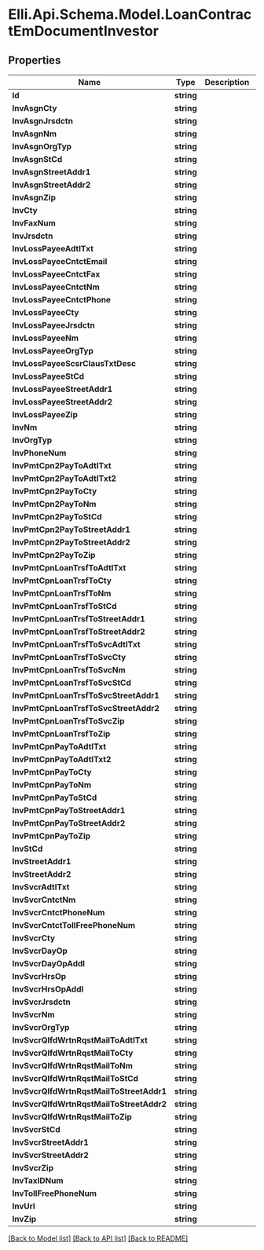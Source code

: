 # Elli.Api.Schema.Model.LoanContractEmDocumentInvestor
## Properties

Name | Type | Description | Notes
------------ | ------------- | ------------- | -------------
**Id** | **string** |  | [optional] 
**InvAsgnCty** | **string** |  | [optional] 
**InvAsgnJrsdctn** | **string** |  | [optional] 
**InvAsgnNm** | **string** |  | [optional] 
**InvAsgnOrgTyp** | **string** |  | [optional] 
**InvAsgnStCd** | **string** |  | [optional] 
**InvAsgnStreetAddr1** | **string** |  | [optional] 
**InvAsgnStreetAddr2** | **string** |  | [optional] 
**InvAsgnZip** | **string** |  | [optional] 
**InvCty** | **string** |  | [optional] 
**InvFaxNum** | **string** |  | [optional] 
**InvJrsdctn** | **string** |  | [optional] 
**InvLossPayeeAdtlTxt** | **string** |  | [optional] 
**InvLossPayeeCntctEmail** | **string** |  | [optional] 
**InvLossPayeeCntctFax** | **string** |  | [optional] 
**InvLossPayeeCntctNm** | **string** |  | [optional] 
**InvLossPayeeCntctPhone** | **string** |  | [optional] 
**InvLossPayeeCty** | **string** |  | [optional] 
**InvLossPayeeJrsdctn** | **string** |  | [optional] 
**InvLossPayeeNm** | **string** |  | [optional] 
**InvLossPayeeOrgTyp** | **string** |  | [optional] 
**InvLossPayeeScsrClausTxtDesc** | **string** |  | [optional] 
**InvLossPayeeStCd** | **string** |  | [optional] 
**InvLossPayeeStreetAddr1** | **string** |  | [optional] 
**InvLossPayeeStreetAddr2** | **string** |  | [optional] 
**InvLossPayeeZip** | **string** |  | [optional] 
**InvNm** | **string** |  | [optional] 
**InvOrgTyp** | **string** |  | [optional] 
**InvPhoneNum** | **string** |  | [optional] 
**InvPmtCpn2PayToAdtlTxt** | **string** |  | [optional] 
**InvPmtCpn2PayToAdtlTxt2** | **string** |  | [optional] 
**InvPmtCpn2PayToCty** | **string** |  | [optional] 
**InvPmtCpn2PayToNm** | **string** |  | [optional] 
**InvPmtCpn2PayToStCd** | **string** |  | [optional] 
**InvPmtCpn2PayToStreetAddr1** | **string** |  | [optional] 
**InvPmtCpn2PayToStreetAddr2** | **string** |  | [optional] 
**InvPmtCpn2PayToZip** | **string** |  | [optional] 
**InvPmtCpnLoanTrsfToAdtlTxt** | **string** |  | [optional] 
**InvPmtCpnLoanTrsfToCty** | **string** |  | [optional] 
**InvPmtCpnLoanTrsfToNm** | **string** |  | [optional] 
**InvPmtCpnLoanTrsfToStCd** | **string** |  | [optional] 
**InvPmtCpnLoanTrsfToStreetAddr1** | **string** |  | [optional] 
**InvPmtCpnLoanTrsfToStreetAddr2** | **string** |  | [optional] 
**InvPmtCpnLoanTrsfToSvcAdtlTxt** | **string** |  | [optional] 
**InvPmtCpnLoanTrsfToSvcCty** | **string** |  | [optional] 
**InvPmtCpnLoanTrsfToSvcNm** | **string** |  | [optional] 
**InvPmtCpnLoanTrsfToSvcStCd** | **string** |  | [optional] 
**InvPmtCpnLoanTrsfToSvcStreetAddr1** | **string** |  | [optional] 
**InvPmtCpnLoanTrsfToSvcStreetAddr2** | **string** |  | [optional] 
**InvPmtCpnLoanTrsfToSvcZip** | **string** |  | [optional] 
**InvPmtCpnLoanTrsfToZip** | **string** |  | [optional] 
**InvPmtCpnPayToAdtlTxt** | **string** |  | [optional] 
**InvPmtCpnPayToAdtlTxt2** | **string** |  | [optional] 
**InvPmtCpnPayToCty** | **string** |  | [optional] 
**InvPmtCpnPayToNm** | **string** |  | [optional] 
**InvPmtCpnPayToStCd** | **string** |  | [optional] 
**InvPmtCpnPayToStreetAddr1** | **string** |  | [optional] 
**InvPmtCpnPayToStreetAddr2** | **string** |  | [optional] 
**InvPmtCpnPayToZip** | **string** |  | [optional] 
**InvStCd** | **string** |  | [optional] 
**InvStreetAddr1** | **string** |  | [optional] 
**InvStreetAddr2** | **string** |  | [optional] 
**InvSvcrAdtlTxt** | **string** |  | [optional] 
**InvSvcrCntctNm** | **string** |  | [optional] 
**InvSvcrCntctPhoneNum** | **string** |  | [optional] 
**InvSvcrCntctTollFreePhoneNum** | **string** |  | [optional] 
**InvSvcrCty** | **string** |  | [optional] 
**InvSvcrDayOp** | **string** |  | [optional] 
**InvSvcrDayOpAddl** | **string** |  | [optional] 
**InvSvcrHrsOp** | **string** |  | [optional] 
**InvSvcrHrsOpAddl** | **string** |  | [optional] 
**InvSvcrJrsdctn** | **string** |  | [optional] 
**InvSvcrNm** | **string** |  | [optional] 
**InvSvcrOrgTyp** | **string** |  | [optional] 
**InvSvcrQlfdWrtnRqstMailToAdtlTxt** | **string** |  | [optional] 
**InvSvcrQlfdWrtnRqstMailToCty** | **string** |  | [optional] 
**InvSvcrQlfdWrtnRqstMailToNm** | **string** |  | [optional] 
**InvSvcrQlfdWrtnRqstMailToStCd** | **string** |  | [optional] 
**InvSvcrQlfdWrtnRqstMailToStreetAddr1** | **string** |  | [optional] 
**InvSvcrQlfdWrtnRqstMailToStreetAddr2** | **string** |  | [optional] 
**InvSvcrQlfdWrtnRqstMailToZip** | **string** |  | [optional] 
**InvSvcrStCd** | **string** |  | [optional] 
**InvSvcrStreetAddr1** | **string** |  | [optional] 
**InvSvcrStreetAddr2** | **string** |  | [optional] 
**InvSvcrZip** | **string** |  | [optional] 
**InvTaxIDNum** | **string** |  | [optional] 
**InvTollFreePhoneNum** | **string** |  | [optional] 
**InvUrl** | **string** |  | [optional] 
**InvZip** | **string** |  | [optional] 

[[Back to Model list]](../README.md#documentation-for-models) [[Back to API list]](../README.md#documentation-for-api-endpoints) [[Back to README]](../README.md)

